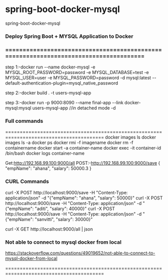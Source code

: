 # spring-boot-docker-mysql
spring-boot-docker-mysql

### Deploy Spring Boot + MYSQL Application to Docker
### =====================================================================================
step 1:-docker run --name docker-mysql -e MYSQL_ROOT_PASSWORD=password -e MYSQL_DATABASE=test -e MYSQL_USER=user -e MYSQL_PASSWORD=password -d mysql:latest --default-authentication-plugin=mysql_native_password

step 2:-docker build . -t users-mysql-app

step 3:-docker run -p 9000:8090 --name final-app --link docker-mysql:mysql  users-mysql-app  //in detached mode -d

### Full commands
========================================================================================
docker images ls
docker images ls -a
docker ps
docker rmi -f imagename
docker rm -f containername
docker start -a container-name
docker exec -it container-id /bin/bash
docker logs container-name


Get:http://192.168.99.100:9000/all
POST:-http://192.168.99.100:9000/save
  {
        "empName": "ahana",
        "salary": 50000.3
  }

### CURL Commands
curl -X POST http://localhost:9000/save -H "Content-Type: application/json" -d "{\"empName\": \"ahana\", \"salary\": 50000}"
curl -X POST http://localhost:9000/save -H "Content-Type: application/json" -d "{\"empName\": \"aditi\", \"salary\": 40000}"
curl -X POST http://localhost:9000/save -H "Content-Type: application/json" -d "{\"empName\": \"sanvitti\", \"salary\": 30000}"

curl -X GET http://localhost:9000/all | json

### Not able to connect to mysql docker from local
https://stackoverflow.com/questions/49019652/not-able-to-connect-to-mysql-docker-from-local

========================================================================================
